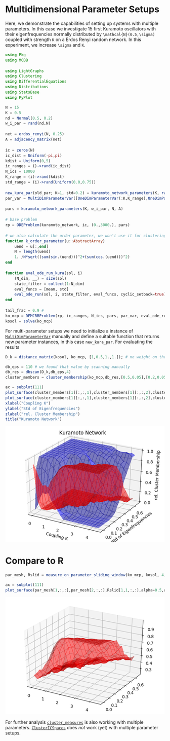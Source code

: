 # Multidimensional Parameter Setups

Here, we demonstrate the capabilities of setting up systems with multiple parameters. In this case we investigate 15 first Kuramoto oscillators with their eigenfrequencies normally distributed by ``\mathcal{N}(0.5,\sigma)`` coupled with strength ``K`` on a Erdos Renyi random network. In this experiment, we increase ``\sigma`` and ``K``.


```julia
using Pkg
using MCBB

using LightGraphs
using Clustering
using DifferentialEquations
using Distributions
using StatsBase
using PyPlot
```

```julia
N = 15
K = 0.5
nd = Normal(0.5, 0.2)
w_i_par = rand(nd,N)

net = erdos_renyi(N, 0.25)
A = adjacency_matrix(net)

ic = zeros(N)
ic_dist = Uniform(-pi,pi)
kdist = Uniform(0,5)
ic_ranges = ()->rand(ic_dist)
N_ics = 10000
K_range = (i)->rand(kdist)
std_range = (i)->rand(Uniform(0.0,0.75))

new_kura_par(old_par; K=1, std=0.2) = kuramoto_network_parameters(K, rand(Normal(0.5, std), N), N, A)
par_var = MultiDimParameterVar([OneDimParameterVar(:K,K_range),OneDimParameterVar(:std,std_range)], new_kura_par)    

pars = kuramoto_network_parameters(K, w_i_par, N, A)

# base problem
rp = ODEProblem(kuramoto_network, ic, (0.,3000.), pars)

# we also calculate the order parameter, we won't use it for clustering, but we'll use it as a check
function k_order_parameter(u::AbstractArray)
    uend = u[:,end]
    N = length(uend)
    1. /N*sqrt((sum(sin.(uend)))^2+(sum(cos.(uend)))^2)
end

function eval_ode_run_kura(sol, i)
    (N_dim, __) = size(sol)
    state_filter = collect(1:N_dim)
    eval_funcs = [mean, std]
    eval_ode_run(sol, i, state_filter, eval_funcs, cyclic_setback=true)
end

tail_frac = 0.9 #
ko_mcp = DEMCBBProblem(rp, ic_ranges, N_ics, pars, par_var, eval_ode_run_kura, tail_frac)
kosol = solve(ko_mcp)
```
For multi-parameter setups we need to initialize a instance of [`MultiDimParameterVar`](@ref) manually and define a suitable function that returns new parameter instances, in this case `new_kura_par`. For evaluating the results

```julia
D_k = distance_matrix(kosol, ko_mcp, [1,0.5,1.,1.]); # no weight on the order_parameter and kl div
```

```julia
db_eps = 110 # we found that value by scanning manually
db_res = dbscan(D_k,db_eps,4)
cluster_members = cluster_membership(ko_mcp,db_res,[0.5,0.05],[0.2,0.05]);
```

```julia
ax = subplot(111)
plot_surface(cluster_members[1][:,:,1],cluster_members[1][:,:,2],cluster_members[2][:,:,2],alpha=0.5,antialiased=false,color="red")
plot_surface(cluster_members[1][:,:,1],cluster_members[1][:,:,2],cluster_members[2][:,:,1],alpha=0.5,antialiased=false,color="blue")
xlabel("Coupling K")
ylabel("Std of Eigenfrequencies")
zlabel("rel. Cluster Membership")
title("Kuramoto Network")
```

![png](img/md_output_6_0.png)

# Compare to R

```julia
par_mesh, Rslid = measure_on_parameter_sliding_window(ko_mcp, kosol, 4, [0.5,0.05],[0.2,0.05]);
```
```julia
ax = subplot(111)
plot_surface(par_mesh[1,:,:],par_mesh[2,:,:],Rslid[1,1,:,:],alpha=0.5,antialiased=false,color="red")
```

![png](img/md_output_9_0.png)

For further analysis [`cluster_measures`](@ref) is also working with multiple parameters. [`ClusterICSpaces`](@ref) does _not_ work (yet) with multiple parameter setups.
